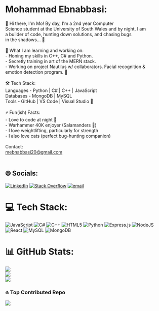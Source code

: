 # Mohammad Ebnabbasi:
👋 Hi there, I'm Mo! By day, I'm a 2nd year Computer<br>Science student at the University of South Wales and by night, I am<br>a builder of code, hunting down solutions, and chasing bugs<br>in the shadows... 🦇<br><br>🔬 What I am learning and working on:<br>- Honing my skills in C++, C# and Python.<br>- Secretly training in art of the MERN stack.<br>- Working on project Nautilus w/ collaborators. Facial recognition & <br>emotion detection program. 🧪<br><br>🛠️ Tech Stack:<br>Languages - Python | C# | C++ | JavaScript<br>Databases - MongoDB | MySQL<br>Tools - GitHub | VS Code | Visual Studio 🔩<br><br>⚡️ Fun(ish) Facts:<br>- Love to code at night 🌙<br>- Warhammer 40K enjoyer (Salamanders 💚)<br>- I love weightlifting, particularly for strength<br>- I also love cats (perfect bug-hunting companion)<br><br>Contact:<br>mebnabbasi20@gmail.com<br><br>


## 🌐 Socials:
[![LinkedIn](https://img.shields.io/badge/LinkedIn-%230077B5.svg?logo=linkedin&logoColor=white)](https://linkedin.com/in/m-ebnabbasi-137634314) [![Stack Overflow](https://img.shields.io/badge/-Stackoverflow-FE7A16?logo=stack-overflow&logoColor=white)](https://stackoverflow.com/users/31624052) [![email](https://img.shields.io/badge/Email-D14836?logo=gmail&logoColor=white)](mailto:mebnabbasi20@gmail.com) 

# 💻 Tech Stack:
![JavaScript](https://img.shields.io/badge/javascript-%23323330.svg?style=for-the-badge&logo=javascript&logoColor=%23F7DF1E) ![C#](https://img.shields.io/badge/c%23-%23239120.svg?style=for-the-badge&logo=csharp&logoColor=white) ![C++](https://img.shields.io/badge/c++-%2300599C.svg?style=for-the-badge&logo=c%2B%2B&logoColor=white) ![HTML5](https://img.shields.io/badge/html5-%23E34F26.svg?style=for-the-badge&logo=html5&logoColor=white) ![Python](https://img.shields.io/badge/python-3670A0?style=for-the-badge&logo=python&logoColor=ffdd54) ![Express.js](https://img.shields.io/badge/express.js-%23404d59.svg?style=for-the-badge&logo=express&logoColor=%2361DAFB) ![NodeJS](https://img.shields.io/badge/node.js-6DA55F?style=for-the-badge&logo=node.js&logoColor=white) ![React](https://img.shields.io/badge/react-%2320232a.svg?style=for-the-badge&logo=react&logoColor=%2361DAFB) ![MySQL](https://img.shields.io/badge/mysql-4479A1.svg?style=for-the-badge&logo=mysql&logoColor=white) ![MongoDB](https://img.shields.io/badge/MongoDB-%234ea94b.svg?style=for-the-badge&logo=mongodb&logoColor=white)
# 📊 GitHub Stats:
![](https://github-readme-stats.vercel.app/api?username=MoWomba&theme=gotham&hide_border=false&include_all_commits=false&count_private=false)<br/>
![](https://nirzak-streak-stats.vercel.app/?user=MoWomba&theme=gotham&hide_border=false)<br/>
![](https://github-readme-stats.vercel.app/api/top-langs/?username=MoWomba&theme=gotham&hide_border=false&include_all_commits=false&count_private=false&layout=compact)

### 🔝 Top Contributed Repo
![](https://github-contributor-stats.vercel.app/api?username=MoWomba&limit=5&theme=gotham&combine_all_yearly_contributions=true)

<!-- Proudly created with GPRM ( https://gprm.itsvg.in ) -->
